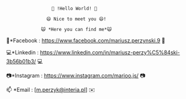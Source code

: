                      👋 !Hello World! 👋
   
                   😄 Nice to meet you 😄!
   
                 🙀 *Here you can find me*🙀

📲*Facebook : https://www.facebook.com/mariusz.perzynski.9 📲

💻*Linkedin : https://www.linkedin.com/in/mariusz-perzy%C5%84ski-3b56b01b3/ 💻

📷*Instagram : https://www.instagram.com/marioo.js/ 📷

📫 *Email : [m.perzyk@interia.pl] ✉️

